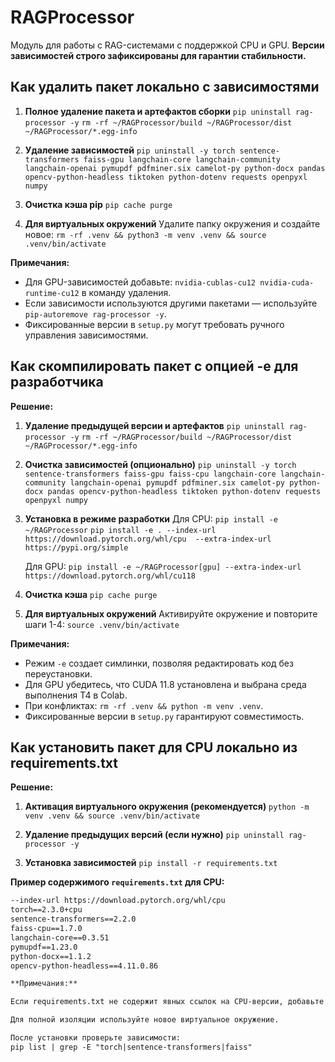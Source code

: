 # RAGProcessor

Модуль для работы с RAG-системами с поддержкой CPU и GPU.
**Версии зависимостей строго зафиксированы для гарантии стабильности.**


## Как удалить пакет локально с зависимостями

1. **Полное удаление пакета и артефактов сборки**
   `pip uninstall rag-processor -y`
   `rm -rf ~/RAGProcessor/build ~/RAGProcessor/dist ~/RAGProcessor/*.egg-info`

2. **Удаление зависимостей**
   `pip uninstall -y torch sentence-transformers faiss-gpu langchain-core langchain-community langchain-openai pymupdf pdfminer.six camelot-py python-docx pandas opencv-python-headless tiktoken python-dotenv requests openpyxl numpy`

3. **Очистка кэша pip**
   `pip cache purge`

4. **Для виртуальных окружений**
   Удалите папку окружения и создайте новое:
   `rm -rf .venv && python3 -m venv .venv && source .venv/bin/activate`

**Примечания:**

- Для GPU-зависимостей добавьте: `nvidia-cublas-cu12 nvidia-cuda-runtime-cu12` в команду удаления.
- Если зависимости используются другими пакетами — используйте `pip-autoremove rag-processor -y`.
- Фиксированные версии в `setup.py` могут требовать ручного управления зависимостями.

## Как скомпилировать пакет с опцией -e для разработчика

**Решение:**

1. **Удаление предыдущей версии и артефактов**
   `pip uninstall rag-processor -y`
   `rm -rf ~/RAGProcessor/build ~/RAGProcessor/dist ~/RAGProcessor/*.egg-info`

2. **Очистка зависимостей (опционально)**
   `pip uninstall -y torch sentence-transformers faiss-gpu faiss-cpu langchain-core langchain-community langchain-openai pymupdf pdfminer.six camelot-py python-docx pandas opencv-python-headless tiktoken python-dotenv requests openpyxl numpy`

3. **Установка в режиме разработки**
   Для CPU:
   `pip install -e ~/RAGProcessor`
   `pip install -e . --index-url https://download.pytorch.org/whl/cpu  --extra-index-url https://pypi.org/simple`

   Для GPU:
   `pip install -e ~/RAGProcessor[gpu] --extra-index-url https://download.pytorch.org/whl/cu118`

4. **Очистка кэша**
   `pip cache purge`

5. **Для виртуальных окружений**
   Активируйте окружение и повторите шаги 1-4:
   `source .venv/bin/activate`

**Примечания:**
- Режим `-e` создает симлинки, позволяя редактировать код без переустановки.
- Для GPU убедитесь, что CUDA 11.8 установлена и выбрана среда выполнения T4 в Colab.
- При конфликтах: `rm -rf .venv && python -m venv .venv`.
- Фиксированные версии в `setup.py` гарантируют совместимость.

## Как установить пакет для CPU локально из requirements.txt

**Решение:**

1. **Активация виртуального окружения (рекомендуется)**
   `python -m venv .venv && source .venv/bin/activate`

2. **Удаление предыдущих версий (если нужно)**
   `pip uninstall rag-processor -y`

3. **Установка зависимостей**
   `pip install -r requirements.txt`

**Пример содержимого `requirements.txt` для CPU:**
```txt
--index-url https://download.pytorch.org/whl/cpu
torch==2.3.0+cpu
sentence-transformers==2.2.0
faiss-cpu==1.7.0
langchain-core==0.3.51
pymupdf==1.23.0
python-docx==1.1.2
opencv-python-headless==4.11.0.86

**Примечания:**

Если requirements.txt не содержит явных ссылок на CPU-версии, добавьте --index-url для PyTorch.

Для полной изоляции используйте новое виртуальное окружение.

После установки проверьте зависимости:
pip list | grep -E "torch|sentence-transformers|faiss"



